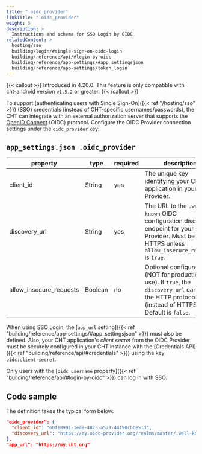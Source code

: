 ```yaml
---
title: ".oidc_provider"
linkTitle: ".oidc_provider"
weight: 5
description: >
  Instructions and schema for SSO Login by OIDC
relatedContent: >
  hosting/sso
  building/login/#single-sign-on-oidc-login
  building/reference/api/#login-by-oidc
  building/reference/app-settings/#app_settingsjson
  building/reference/app-settings/token_login
---
```


{{< callout >}}
Introduced in 4.20.0. This feature is only compatible with cht-android version `v1.5.2` or greater.
{{< /callout >}}

To support [authenticating users with Single Sign-On]({{< ref "/hosting/sso" >}}) (SSO) credentials (instead of CHT-specific usernames/passwords), the CHT can integrate with an external authorization server that supports the [OpenID Connect](https://openid.net/) (OIDC) protocol. Configure the OIDC Provider connection settings under the `oidc_provider` key:

## `app_settings.json .oidc_provider`
| property                | type    | required | description                                                                                                                                          |
|-------------------------|---------|----------|------------------------------------------------------------------------------------------------------------------------------------------------------|
| client_id               | String  | yes      | The unique key identifying your CHT application in your OIDC Provider.                                                                               |
| discovery_url           | String  | yes      | The URL to the `.well-known` OIDC configuration discovery endpoint for your OIDC Provider. Must be HTTPS unless `allow_insecure_requests` is `true`. |
| allow_insecure_requests | Boolean | no       | Optional configuration (NOT for production use). If `true`, the `discovery_url` can use the HTTP protocol (instead of HTTPS). Default is `false`.    |

When using SSO Login, the [`app_url` setting]({{< ref "building/reference/app-settings/#app_settingsjson" >}}) must also be defined. Also, your CHT application's _client secret_ from the OIDC Provider must be securely configured in your CHT instance with the [Credentials API]({{< ref "building/reference/api/#credentials" >}}) using the key `oidc:client-secret`.

Only users with the [`oidc_username` property]({{< ref "building/reference/api/#login-by-oidc" >}}) can log in with SSO.

## Code sample

The definition takes the typical form below:

```json
"oidc_provider": {
  "client_id": "60f18991-1eae-4825-a579-44190cbbe51d",
  "discovery_url": "https://my.oidc-provider.org/realms/master/.well-known/openid-configuration"
},
"app_url": "https://my.cht.org"
```
